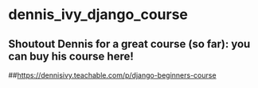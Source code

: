 # dennis_ivy_django_course

## Shoutout Dennis for a great course (so far): you can buy his course here! 

##https://dennisivy.teachable.com/p/django-beginners-course
